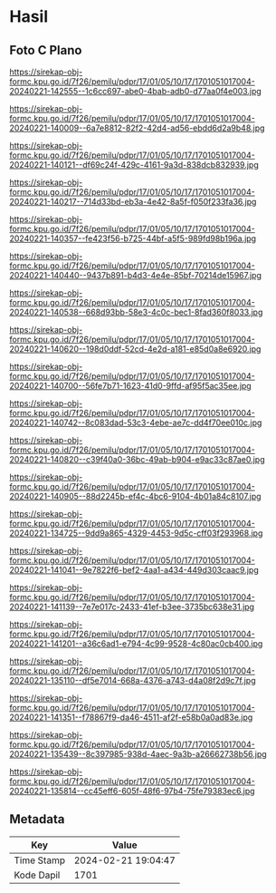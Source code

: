 # Hasil

## Foto C Plano

https://sirekap-obj-formc.kpu.go.id/7f26/pemilu/pdpr/17/01/05/10/17/1701051017004-20240221-142555--1c6cc697-abe0-4bab-adb0-d77aa0f4e003.jpg

https://sirekap-obj-formc.kpu.go.id/7f26/pemilu/pdpr/17/01/05/10/17/1701051017004-20240221-140009--6a7e8812-82f2-42d4-ad56-ebdd6d2a9b48.jpg

https://sirekap-obj-formc.kpu.go.id/7f26/pemilu/pdpr/17/01/05/10/17/1701051017004-20240221-140121--df69c24f-429c-4161-9a3d-838dcb832939.jpg

https://sirekap-obj-formc.kpu.go.id/7f26/pemilu/pdpr/17/01/05/10/17/1701051017004-20240221-140217--714d33bd-eb3a-4e42-8a5f-f050f233fa36.jpg

https://sirekap-obj-formc.kpu.go.id/7f26/pemilu/pdpr/17/01/05/10/17/1701051017004-20240221-140357--fe423f56-b725-44bf-a5f5-989fd98b196a.jpg

https://sirekap-obj-formc.kpu.go.id/7f26/pemilu/pdpr/17/01/05/10/17/1701051017004-20240221-140440--9437b891-b4d3-4e4e-85bf-70214de15967.jpg

https://sirekap-obj-formc.kpu.go.id/7f26/pemilu/pdpr/17/01/05/10/17/1701051017004-20240221-140538--668d93bb-58e3-4c0c-bec1-8fad360f8033.jpg

https://sirekap-obj-formc.kpu.go.id/7f26/pemilu/pdpr/17/01/05/10/17/1701051017004-20240221-140620--198d0ddf-52cd-4e2d-a181-e85d0a8e6920.jpg

https://sirekap-obj-formc.kpu.go.id/7f26/pemilu/pdpr/17/01/05/10/17/1701051017004-20240221-140700--56fe7b71-1623-41d0-9ffd-af95f5ac35ee.jpg

https://sirekap-obj-formc.kpu.go.id/7f26/pemilu/pdpr/17/01/05/10/17/1701051017004-20240221-140742--8c083dad-53c3-4ebe-ae7c-dd4f70ee010c.jpg

https://sirekap-obj-formc.kpu.go.id/7f26/pemilu/pdpr/17/01/05/10/17/1701051017004-20240221-140820--c39f40a0-36bc-49ab-b904-e9ac33c87ae0.jpg

https://sirekap-obj-formc.kpu.go.id/7f26/pemilu/pdpr/17/01/05/10/17/1701051017004-20240221-140905--88d2245b-ef4c-4bc6-9104-4b01a84c8107.jpg

https://sirekap-obj-formc.kpu.go.id/7f26/pemilu/pdpr/17/01/05/10/17/1701051017004-20240221-134725--9dd9a865-4329-4453-9d5c-cff03f293968.jpg

https://sirekap-obj-formc.kpu.go.id/7f26/pemilu/pdpr/17/01/05/10/17/1701051017004-20240221-141041--9e7822f6-bef2-4aa1-a434-449d303caac9.jpg

https://sirekap-obj-formc.kpu.go.id/7f26/pemilu/pdpr/17/01/05/10/17/1701051017004-20240221-141139--7e7e017c-2433-41ef-b3ee-3735bc638e31.jpg

https://sirekap-obj-formc.kpu.go.id/7f26/pemilu/pdpr/17/01/05/10/17/1701051017004-20240221-141201--a36c6ad1-e794-4c99-9528-4c80ac0cb400.jpg

https://sirekap-obj-formc.kpu.go.id/7f26/pemilu/pdpr/17/01/05/10/17/1701051017004-20240221-135110--df5e7014-668a-4376-a743-d4a08f2d9c7f.jpg

https://sirekap-obj-formc.kpu.go.id/7f26/pemilu/pdpr/17/01/05/10/17/1701051017004-20240221-141351--f78867f9-da46-4511-af2f-e58b0a0ad83e.jpg

https://sirekap-obj-formc.kpu.go.id/7f26/pemilu/pdpr/17/01/05/10/17/1701051017004-20240221-135439--8c397985-938d-4aec-9a3b-a26662738b56.jpg

https://sirekap-obj-formc.kpu.go.id/7f26/pemilu/pdpr/17/01/05/10/17/1701051017004-20240221-135814--cc45eff6-605f-48f6-97b4-75fe79383ec6.jpg


## Metadata

| Key        | Value               |
| ---------- | ------------------- |
| Time Stamp | 2024-02-21 19:04:47 |
| Kode Dapil | 1701                |



